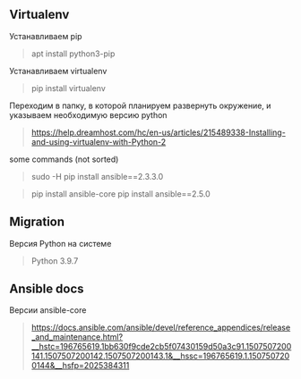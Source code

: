 ## Virtualenv
Устанавливаем pip
> apt install python3-pip

Устанавливаем virtualenv
> pip install virtualenv

Переходим в папку, в которой планируем развернуть окружение, и указываем необходимую версию python
<!-- > virtualenv venv --python=python3.9.7  seems doesn't work-->
> https://help.dreamhost.com/hc/en-us/articles/215489338-Installing-and-using-virtualenv-with-Python-2

some commands (not sorted)
> sudo -H pip install ansible==2.3.3.0

> pip install ansible-core
pip install ansible==2.5.0

## Migration 
Версия Python на системе
> Python 3.9.7

## Ansible docs

Версии ansible-core
> https://docs.ansible.com/ansible/devel/reference_appendices/release_and_maintenance.html?__hstc=196765619.1bb630f9cde2cb5f07430159d50a3c91.1507507200141.1507507200142.1507507200143.1&__hssc=196765619.1.1507507200144&__hsfp=2025384311
